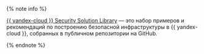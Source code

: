 {% note info %}

[{{ yandex-cloud }} Security Solution Library](https://github.com/yandex-cloud-examples/yc-security-solutions-library) — это набор примеров и рекомендаций по построению безопасной инфраструктуры в {{ yandex-cloud }}, собранных в публичном репозитории на GitHub.

{% endnote %}